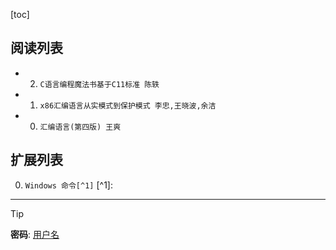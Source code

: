 [toc]
    

## 阅读列表

- 2. `C语言编程魔法书基于C11标准 陈轶`  
- 1. `x86汇编语言从实模式到保护模式 李忠,王晓波,余洁`  
- 0. `汇编语言(第四版) 王爽`  
    
## 扩展列表

0. `Windows 命令[^1]`  [^1]:  
    

***  
> [!TIP]
> **密码**: [用户名](https://github.com/wjshan0808)   

